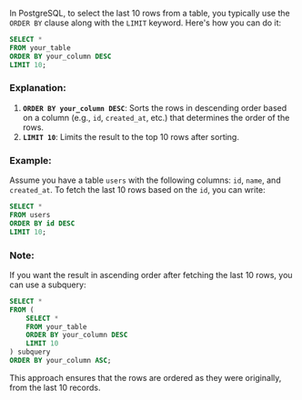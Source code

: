 In PostgreSQL, to select the last 10 rows from a table, you typically use the `ORDER BY` clause along with the `LIMIT` keyword. Here's how you can do it:

```sql
SELECT *
FROM your_table
ORDER BY your_column DESC
LIMIT 10;
```

### Explanation:
1. **`ORDER BY your_column DESC`**: Sorts the rows in descending order based on a column (e.g., `id`, `created_at`, etc.) that determines the order of the rows.
2. **`LIMIT 10`**: Limits the result to the top 10 rows after sorting.

### Example:
Assume you have a table `users` with the following columns: `id`, `name`, and `created_at`. To fetch the last 10 rows based on the `id`, you can write:

```sql
SELECT *
FROM users
ORDER BY id DESC
LIMIT 10;
```

### Note:
If you want the result in ascending order after fetching the last 10 rows, you can use a subquery:

```sql
SELECT *
FROM (
    SELECT *
    FROM your_table
    ORDER BY your_column DESC
    LIMIT 10
) subquery
ORDER BY your_column ASC;
```

This approach ensures that the rows are ordered as they were originally, from the last 10 records.